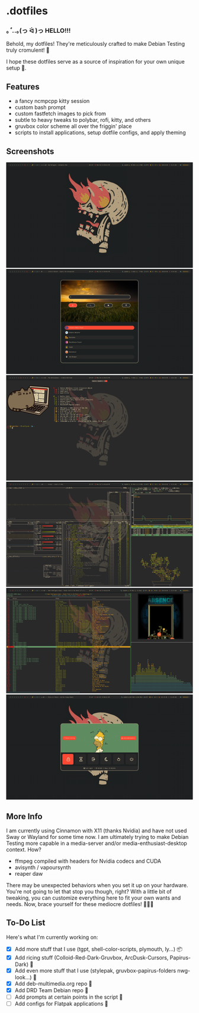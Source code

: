 # .dotfiles

### ｡*ﾟ.*.｡(っ ᐛ )っ HELLO!!!

Behold, my dotfiles! They're meticulously crafted to make Debian Testing truly cromulent! 🎉

I hope these dotfiles serve as a source of inspiration for your own unique setup 🦄.

## Features

- a fancy ncmpcpp kitty session
- custom bash prompt
- custom fastfetch images to pick from
- subtle to heavy tweaks to polybar, rofi, kitty, and others
- gruvbox color scheme all over the friggin' place
- scripts to install applications, setup dotfile configs, and apply theming

## Screenshots

![desktop](./art/desktop.png)
![rofi](./art/rofi.png)
![terminal](./art/terminal.png)
![tops](./art/tops.png)
![ncmpcpp](./art/ncmpcpp.png)
![power-menu](./art/power-menu.png)

## More Info

I am currently using Cinnamon with X11 (thanks Nvidia) and have not used Sway or Wayland for some time now. I am ultimately trying to make Debian Testing more capable in a media-server and/or media-enthusiast-desktop context. How?

- ffmpeg compiled with headers for Nvidia codecs and CUDA
- avisynth / vapoursynth
- reaper daw

There may be unexpected behaviors when you set it up on your hardware. You're not going to let that stop you though, right? With a little bit of tweaking, you can customize everything here to fit your own wants and needs. Now, brace yourself for these mediocre dotfiles! 🙌🎉✨

## To-Do List

Here's what I'm currently working on:

- [x] Add more stuff that I use (tgpt, shell-color-scripts, plymouth, ly...) 📦
- [x] Add ricing stuff (Colloid-Red-Dark-Gruvbox, ArcDusk-Cursors, Papirus-Dark) 🌈
- [x] Add even more stuff that I use (stylepak, gruvbox-papirus-folders nwg-look...) 🎨
- [x] Add deb-multimedia.org repo 💽
- [x] Add DRD Team Debian repo 💽
- [ ] Add prompts at certain points in the script 🧐
- [ ] Add configs for Flatpak applications 🧩
